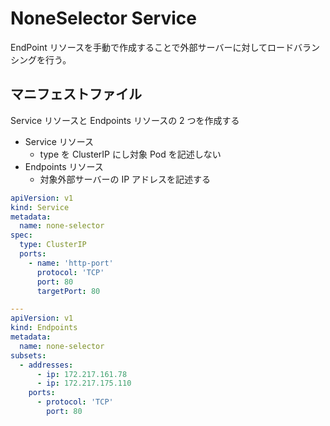 # NoneSelector Service

EndPoint リソースを手動で作成することで外部サーバーに対してロードバランシングを行う。

## マニフェストファイル

Service リソースと Endpoints リソースの 2 つを作成する

- Service リソース
  - type を ClusterIP にし対象 Pod を記述しない
- Endpoints リソース
  - 対象外部サーバーの IP アドレスを記述する

```NoneSelector.yaml
apiVersion: v1
kind: Service
metadata:
  name: none-selector
spec:
  type: ClusterIP
  ports:
    - name: 'http-port'
      protocol: 'TCP'
      port: 80
      targetPort: 80

---
apiVersion: v1
kind: Endpoints
metadata:
  name: none-selector
subsets:
  - addresses:
      - ip: 172.217.161.78
      - ip: 172.217.175.110
    ports:
      - protocol: 'TCP'
        port: 80
```
